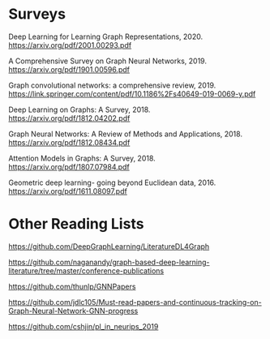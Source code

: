 # Surveys

Deep Learning for Learning Graph Representations, 2020. https://arxiv.org/pdf/2001.00293.pdf

A Comprehensive Survey on Graph Neural Networks, 2019. https://arxiv.org/pdf/1901.00596.pdf

Graph convolutional networks: a comprehensive review, 2019. https://link.springer.com/content/pdf/10.1186%2Fs40649-019-0069-y.pdf

Deep Learning on Graphs: A Survey, 2018. https://arxiv.org/pdf/1812.04202.pdf

Graph Neural Networks: A Review of Methods and Applications, 2018. https://arxiv.org/pdf/1812.08434.pdf

Attention Models in Graphs: A Survey, 2018. https://arxiv.org/pdf/1807.07984.pdf

Geometric deep learning- going beyond Euclidean data, 2016. https://arxiv.org/pdf/1611.08097.pdf

# Other Reading Lists

https://github.com/DeepGraphLearning/LiteratureDL4Graph

https://github.com/naganandy/graph-based-deep-learning-literature/tree/master/conference-publications

https://github.com/thunlp/GNNPapers

https://github.com/jdlc105/Must-read-papers-and-continuous-tracking-on-Graph-Neural-Network-GNN-progress

https://github.com/cshjin/pl_in_neurips_2019


